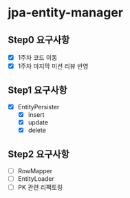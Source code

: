 # jpa-entity-manager

## Step0 요구사항
- [x] 1주차 코드 이동
- [x] 1주차 마지막 미션 리뷰 반영

## Step1 요구사항
- [x] EntityPersister 
  - [x] insert
  - [x] update
  - [x] delete

## Step2 요구사항
- [ ] RowMapper
- [ ] EntityLoader
- [ ] PK 관련 리팩토링
